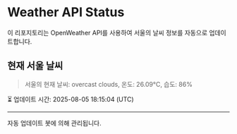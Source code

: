 
# Weather API Status

이 리포지토리는 OpenWeather API를 사용하여 서울의 날씨 정보를 자동으로 업데이트합니다.

## 현재 서울 날씨
> 서울의 현재 날씨: overcast clouds, 온도: 26.09°C, 습도: 86%

⏳ 업데이트 시간: 2025-08-05 18:15:04 (UTC)

---
자동 업데이트 봇에 의해 관리됩니다.
